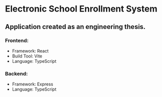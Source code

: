 # Electronic School Enrollment System

## Application created as an engineering thesis.

### Frontend:

- Framework: React 
- Build Tool: Vite 
- Language: TypeScript

### Backend:

- Framework: Express
- Language: TypeScript
